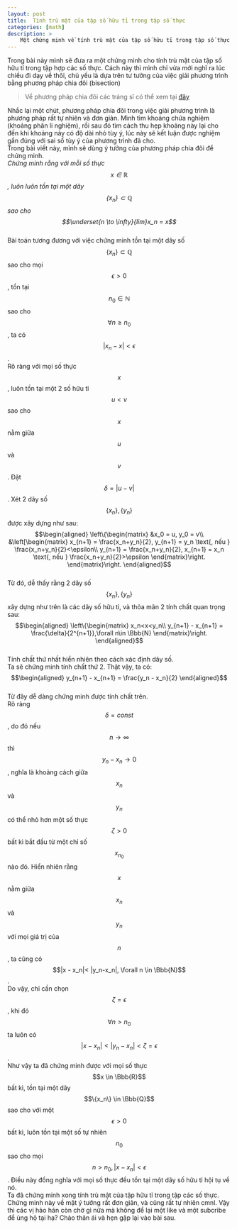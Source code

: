 ```yaml
---
layout: post
title:  Tính trù mật của tập số hữu tỉ trong tập số thực
categories: [math]
description: >
    Một chứng minh về tính trù mật của tập số hữu tỉ trong tập số thực
---
```

Trong bài này mình sẽ đưa ra một chứng minh cho tính trù mật của tập số hữu tỉ trong tập hợp các số thực.  Cách này thì mình chỉ vừa mới nghĩ ra lúc chiều đi dạy về thôi, chủ yếu là dựa trên tư tưởng của việc giải phương trình bằng phương pháp chia đôi (bisection)  
> Về phương pháp chia đôi các tráng sĩ có thể xem tại [đây](/cs/2019-08-26-bisection/)

Nhắc lại một chút, phương pháp chia đôi trong việc giải phương trình là phương pháp rất tự nhiên và đơn giản. Mình tìm khoảng chứa nghiệm (khoảng phân li nghiệm), rồi sau đó tìm cách thu hẹp khoảng này lại cho đến khi khoảng này có độ dài nhỏ tùy ý, lúc này sẽ kết luận được nghiệm gần đúng với sai số tùy ý của phương trình đã cho.  
Trong bài viết này, mình sẽ dùng ý tưởng của phương pháp chia đôi để chứng minh.  
*Chứng minh rằng với mỗi số thực $$x \in \mathbb{R}$$, luôn luôn tồn tại một dãy $$\{x_n\} \subset \mathbb{Q}$$ sao cho $$\underset{n \to \infty}{lim}x_n = x$$*  
Bài toán tương đương với việc chứng minh tồn tại một dãy số $$\{x_n\} \subset \mathbb{Q}$$ sao cho mọi $$\epsilon > 0$$, tồn tại $$n_0 \in \mathbb{N}$$ sao cho $$\forall n \ge n_0$$, ta có $$|x_n - x| < \epsilon$$.  
Rõ ràng với mọi số thực $$x$$, luôn tồn tại một 2 số hữu tỉ $$u < v$$ sao cho $$x$$ nằm giữa $$u$$ và $$v$$. Đặt $$\delta = |u-v|$$. Xét 2 dãy số $$\{x_n\}, \{y_n\}$$ được xây dựng như sau:   
$$\begin{aligned}
    \left\{\begin{matrix}
        &x_0 = u, y_0 = v\\ 
        &\left[\begin{matrix}
        x_{n+1} = \frac{x_n+y_n}{2}, y_{n+1} = y_n \text{,   nếu } \frac{x_n+y_n}{2}<\epsilon\\ 
        y_{n+1} = \frac{x_n+y_n}{2}, x_{n+1} = x_n \text{,   nếu } \frac{x_n+y_n}{2}>\epsilon
        \end{matrix}\right.
    \end{matrix}\right.
\end{aligned}$$  
Từ đó, dễ thấy rằng 2 dãy số $$\{x_n\}, \{y_n\}$$ xây dựng như trên là các dãy số hữu tỉ, và thỏa mãn 2 tính chất quan trọng sau:  
$$\begin{aligned}
\left\{\begin{matrix}
x_n<x<y_n\\ 
y_{n+1} - x_{n+1} = \frac{\delta}{2^{n+1}},\forall n\in \Bbb{N}
\end{matrix}\right.
\end{aligned}$$  
Tính chất thứ nhất hiển nhiên theo cách xác định dãy số.  
Ta sẽ chứng minh tính chất thứ 2. Thật vậy, ta có:  
$$\begin{aligned}
y_{n+1} - x_{n+1} = \frac{y_n - x_n}{2}
\end{aligned}$$  
Từ đây dễ dàng chứng minh được tính chất trên.  
Rõ ràng $$\delta = const$$, do đó nếu $$n \to \infty$$ thì $$y_{n} - x_{n} \to 0$$, nghĩa là khoảng cách giữa $$x_n$$ và $$y_n$$ có thể nhỏ hơn một số thực $$\zeta > 0$$ bất kì bắt đầu từ một chỉ số $$x_{n_{0}}$$ nào đó. Hiển nhiên rằng $$x$$ nằm giữa $$x_n$$ và $$y_n$$ với mọi giá trị của $$n$$, ta cũng có $$|x - x_n|< |y_n-x_n|, \forall n \in \Bbb{N}$$.  
Do vậy, chỉ cần chọn $$\zeta = \epsilon$$, khi đó $$\forall n > n_0$$ ta luôn có $$|x - x_n| < |y_n - x_n| <\zeta = \epsilon$$.  
Như vậy ta đã chứng minh được với mọi số thực $$x \in \Bbb{R}$$ bất kì, tồn tại một dãy $$\{x_n\} \in \Bbb{Q}$$ sao cho với một $$\epsilon > 0$$ bất kì, luôn tồn tại một số tự nhiên $$n_0$$ sao cho mọi $$n>n_0, |x - x_n|< \epsilon$$. Điều này đồng nghĩa với mọi số thực đều tồn tại một dãy số hữu tỉ hội tụ về nó.  
Ta đã chứng minh xong tính trù mật của tập hữu tỉ trong tập các số thực. Chứng minh này về mặt ý tưởng rất đơn giản, và cũng rất tự nhiên cmnl. Vậy thì các vị hảo hán còn chờ gì nữa mà không để lại một like và một subcribe để ủng hộ tại hạ? Chào thân ái và hẹn gặp lại vào bài sau.